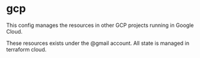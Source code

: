 # gcp

This config manages the resources in other GCP projects running in Google Cloud.

These resources exists under the @gmail account. All state is managed in
terraform cloud.
